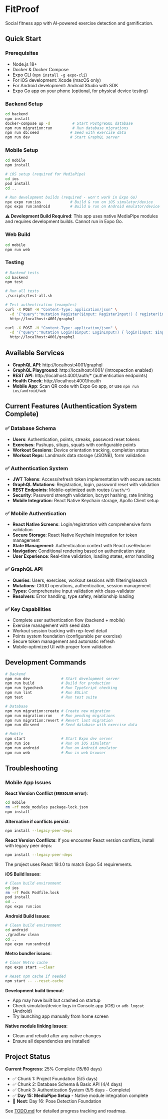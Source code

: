 # FitProof

Social fitness app with AI-powered exercise detection and gamification.

## Quick Start

### Prerequisites
- Node.js 18+
- Docker & Docker Compose
- Expo CLI (`npm install -g expo-cli`)
- For iOS development: Xcode (macOS only)
- For Android development: Android Studio with SDK
- Expo Go app on your phone (optional, for physical device testing)

### Backend Setup
```bash
cd backend
npm install
docker-compose up -d          # Start PostgreSQL database
npm run migration:run         # Run database migrations
npm run db:seed              # Seed with exercise data
npm run dev                  # Start GraphQL server
```

### Mobile Setup
```bash
cd mobile
npm install

# iOS setup (required for MediaPipe)
cd ios
pod install
cd ..

# Run development builds (required - won't work in Expo Go)
npx expo run:ios             # Build & run on iOS simulator/device
npx expo run:android         # Build & run on Android emulator/device
```

**⚠️ Development Build Required**: This app uses native MediaPipe modules and requires development builds. Cannot run in Expo Go.

### Web Build
```bash
cd mobile
npm run web
```

### Testing
```bash
# Backend tests
cd backend
npm test

# Run all tests
./scripts/test-all.sh

# Test authentication (examples)
curl -X POST -H "Content-Type: application/json" \
  -d '{"query":"mutation Register($input: RegisterInput!) { register(input: $input) { success message authData { accessToken user { email username } } } }", "variables":{"input":{"email":"test@example.com","username":"testuser","password":"TestPassword123!"}}}' \
  http://localhost:4001/graphql

curl -X POST -H "Content-Type: application/json" \
  -d '{"query":"mutation Login($input: LoginInput!) { login(input: $input) { success message authData { accessToken user { email username } } } }", "variables":{"input":{"emailOrUsername":"test@example.com","password":"TestPassword123!"}}}' \
  http://localhost:4001/graphql
```

## Available Services

- **GraphQL API**: http://localhost:4001/graphql
- **GraphQL Playground**: http://localhost:4001/ (introspection enabled)
- **REST API**: http://localhost:4001/auth/* (authentication endpoints)
- **Health Check**: http://localhost:4001/health
- **Mobile App**: Scan QR code with Expo Go app, or use `npm run ios/android/web`

## Current Features (Authentication System Complete)

### ✅ Database Schema
- **Users**: Authentication, points, streaks, password reset tokens
- **Exercises**: Pushups, situps, squats with configurable points
- **Workout Sessions**: Device orientation tracking, completion status
- **Workout Reps**: Landmark data storage (JSONB), form validation

### ✅ Authentication System
- **JWT Tokens**: Access/refresh token implementation with secure secrets
- **GraphQL Mutations**: Registration, login, password reset with validation
- **REST Endpoints**: Mobile-optimized auth routes (`/auth/*`)
- **Security**: Password strength validation, bcrypt hashing, rate limiting
- **Mobile Integration**: React Native Keychain storage, Apollo Client setup

### ✅ Mobile Authentication
- **React Native Screens**: Login/registration with comprehensive form validation
- **Secure Storage**: React Native Keychain integration for token management
- **State Management**: Authentication context with React useReducer
- **Navigation**: Conditional rendering based on authentication state
- **User Experience**: Real-time validation, loading states, error handling

### ✅ GraphQL API
- **Queries**: Users, exercises, workout sessions with filtering/search
- **Mutations**: CRUD operations, authentication, session management
- **Types**: Comprehensive input validation with class-validator
- **Resolvers**: Error handling, type safety, relationship loading

### ✅ Key Capabilities
- Complete user authentication flow (backend + mobile)
- Exercise management with seed data
- Workout session tracking with rep-level detail
- Points system foundation (configurable per exercise)
- Secure token management and automatic refresh
- Mobile-optimized UI with proper form validation

## Development Commands

```bash
# Backend
npm run dev              # Start development server
npm run build            # Build for production
npm run typecheck        # Run TypeScript checking
npm run lint             # Run ESLint
npm test                 # Run test suite

# Database
npm run migration:create # Create new migration
npm run migration:run    # Run pending migrations
npm run migration:revert # Revert last migration
npm run db:seed          # Seed database with exercise data

# Mobile
npm start                # Start Expo dev server
npm run ios              # Run on iOS simulator
npm run android          # Run on Android emulator
npm run web              # Run in web browser
```

## Troubleshooting

### Mobile App Issues

**React Version Conflict (`ERESOLVE` error)**:
```bash
cd mobile
rm -rf node_modules package-lock.json
npm install
```

**Alternative if conflicts persist**:
```bash
npm install --legacy-peer-deps
```

**React Version Conflicts**:
If you encounter React version conflicts, install with legacy peer deps:
```bash
npm install --legacy-peer-deps
```

The project uses React 19.1.0 to match Expo 54 requirements.

**iOS Build Issues**:
```bash
# Clean build environment
cd ios
rm -rf Pods Podfile.lock
pod install
cd ..
npx expo run:ios
```

**Android Build Issues**:
```bash
# Clean build environment
cd android
./gradlew clean
cd ..
npx expo run:android
```

**Metro bundler issues**:
```bash
# Clear Metro cache
npx expo start --clear

# Reset npm cache if needed
npm start -- --reset-cache
```

**Development build timeout**:
- App may have built but crashed on startup
- Check simulator/device logs in Console.app (iOS) or `adb logcat` (Android)
- Try launching app manually from home screen

**Native module linking issues**:
- Clean and rebuild after any native changes
- Ensure all dependencies are installed

## Project Status

**Current Progress**: 25% Complete (15/60 days)
- ✅ Chunk 1: Project Foundation (5/5 days)
- ✅ Chunk 2: Database Schema & Basic API (4/4 days)
- ✅ Chunk 3: Authentication System (5/5 days - Complete)
- ✅ **Day 15: MediaPipe Setup** - Native module integration complete
- 🔄 **Next**: Day 16: Pose Detection Foundation

See [TODO.md](./TODO.md) for detailed progress tracking and roadmap.